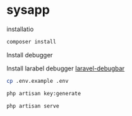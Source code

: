 # sysapp

installatio
```sh
composer install
```

Install debugger

Install larabel debugger [laravel-debugbar](https://packagist.org/packages/barryvdh/laravel-debugbar)


```sh
cp .env.example .env 

php artisan key:generate

php artisan serve
```